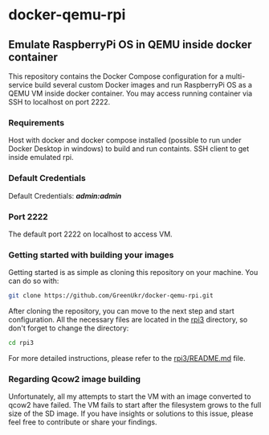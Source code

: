 # docker-qemu-rpi

## Emulate RaspberryPi OS in QEMU inside docker container

This repository contains the Docker Compose configuration for a multi-service build several custom Docker images and run RaspberryPi OS as a QEMU VM inside docker container.
You may access running container via SSH to localhost on port 2222.

### Requirements

Host with docker and docker compose installed (possible to run under Docker Desktop in windows) to build and run containts. SSH client to get inside emulated rpi.

### Default Credentials

Default Credentials: ***admin:admin***  

### Port 2222

The default port 2222 on localhost to access VM.

### Getting started with building your images

Getting started is as simple as cloning this repository on your machine. You can do so with:

```bash
git clone https://github.com/GreenUkr/docker-qemu-rpi.git
```

After cloning the repository, you can move to the next step and start configuration. All the necessary files are located in the [rpi3](./rpi3) directory, so don't forget to change the directory:

```bash
cd rpi3
```

For more detailed instructions, please refer to the [rpi3/README.md](./rpi3/README.md) file.

### Regarding Qcow2 image building

Unfortunately, all my attempts to start the VM with an image converted to qcow2 have failed. The VM fails to start after the filesystem grows to the full size of the SD image. If you have insights or solutions to this issue, please feel free to contribute or share your findings.
